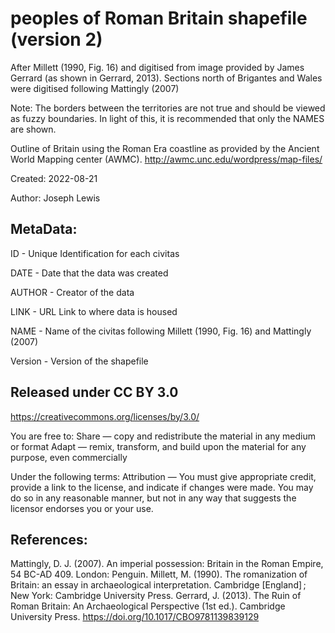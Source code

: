 # peoples of Roman Britain shapefile (version 2)

After Millett (1990, Fig. 16) and digitised from image provided by James Gerrard (as shown in Gerrard, 2013).
Sections north of Brigantes and Wales were digitised following Mattingly (2007)

Note: The borders between the territories are not true and should be viewed as fuzzy boundaries. In light of this, it is recommended that only the NAMES are shown.

Outline of Britain using the Roman Era coastline as provided by the Ancient World Mapping center (AWMC). http://awmc.unc.edu/wordpress/map-files/

Created: 2022-08-21

Author: Joseph Lewis

## MetaData: 

ID - Unique Identification for each civitas

DATE - Date that the data was created

AUTHOR - Creator of the data

LINK - URL Link to where data is housed

NAME - Name of the civitas following Millett (1990, Fig. 16) and Mattingly (2007)

Version - Version of the shapefile

## Released under CC BY 3.0
https://creativecommons.org/licenses/by/3.0/

You are free to: 
Share — copy and redistribute the material in any medium or format 
Adapt — remix, transform, and build upon the material for any purpose, even commercially

Under the following terms: 
Attribution — You must give appropriate credit, provide a link to the license, and indicate if changes were made. You may do so in any reasonable manner, but not in any way that suggests the licensor endorses you or your use.

## References:
Mattingly, D. J. (2007). An imperial possession: Britain in the Roman Empire, 54 BC-AD 409. London: Penguin.
Millett, M. (1990). The romanization of Britain: an essay in archaeological interpretation. Cambridge [England] ; New York: Cambridge University Press.
Gerrard, J. (2013). The Ruin of Roman Britain: An Archaeological Perspective (1st ed.). Cambridge University Press. https://doi.org/10.1017/CBO9781139839129
